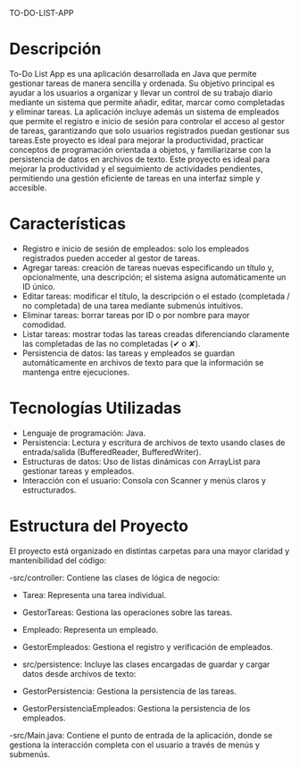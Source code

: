 TO-DO-LIST-APP


# Descripción

To-Do List App es una aplicación desarrollada en Java que permite gestionar tareas de manera sencilla y ordenada. Su objetivo principal es ayudar a los usuarios a organizar y llevar un control de su trabajo diario mediante un sistema que permite añadir, editar, marcar como completadas y eliminar tareas.
La aplicación incluye además un sistema de empleados que permite el registro e inicio de sesión para controlar el acceso al gestor de tareas, garantizando que solo usuarios registrados puedan gestionar sus tareas.Este proyecto es ideal para mejorar la productividad, practicar conceptos de programación orientada a objetos, y familiarizarse con la persistencia de datos en archivos de texto.
Este proyecto es ideal para mejorar la productividad y el seguimiento de actividades pendientes, permitiendo una gestión eficiente de tareas en una interfaz simple y accesible.

# Características

- Registro e inicio de sesión de empleados: solo los empleados registrados pueden acceder al gestor de tareas.
- Agregar tareas: creación de tareas nuevas especificando un título y, opcionalmente, una descripción; el sistema asigna automáticamente un ID único.
- Editar tareas: modificar el título, la descripción o el estado (completada / no completada) de una tarea mediante submenús intuitivos.
- Eliminar tareas: borrar tareas por ID o por nombre para mayor comodidad.
- Listar tareas: mostrar todas las tareas creadas diferenciando claramente las completadas de las no completadas (✔ o ✘).
- Persistencia de datos: las tareas y empleados se guardan automáticamente en archivos de texto para que la información se mantenga entre ejecuciones.



# Tecnologías Utilizadas

- Lenguaje de programación: Java.
- Persistencia: Lectura y escritura de archivos de texto usando clases de entrada/salida (BufferedReader, BufferedWriter).
- Estructuras de datos: Uso de listas dinámicas con ArrayList para gestionar tareas y empleados.
- Interacción con el usuario: Consola con Scanner y menús claros y estructurados.

# Estructura del Proyecto

El proyecto está organizado en distintas carpetas para una mayor claridad y mantenibilidad del código:

-src/controller: Contiene las clases de lógica de negocio:
- Tarea: Representa una tarea individual.
- GestorTareas: Gestiona las operaciones sobre las tareas.
- Empleado: Representa un empleado.
- GestorEmpleados: Gestiona el registro y verificación de empleados.
  
- src/persistence: Incluye las clases encargadas de guardar y cargar datos desde archivos de texto:
- GestorPersistencia: Gestiona la persistencia de las tareas.
- GestorPersistenciaEmpleados: Gestiona la persistencia de los empleados.
  
-src/Main.java: Contiene el punto de entrada de la aplicación, donde se gestiona la interacción completa con el usuario a través de menús y submenús.
